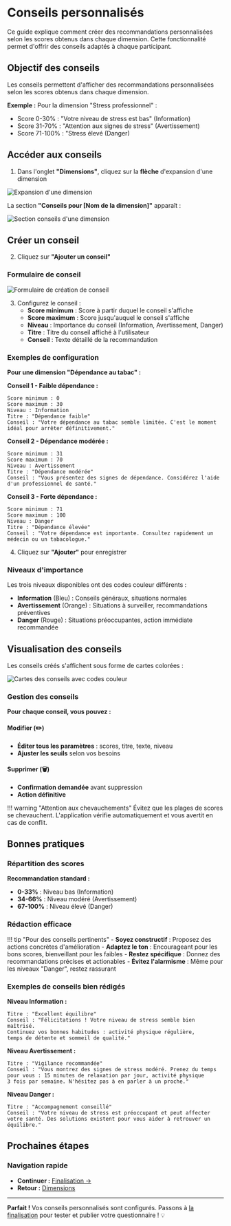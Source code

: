 # Conseils personnalisés

Ce guide explique comment créer des recommandations personnalisées selon les scores obtenus dans chaque dimension. Cette fonctionnalité permet d'offrir des conseils adaptés à chaque participant.

## Objectif des conseils

Les conseils permettent d'afficher des recommandations personnalisées selon les scores obtenus dans chaque dimension.

**Exemple :** Pour la dimension "Stress professionnel" :  
- Score 0-30% : "Votre niveau de stress est bas" (Information)  
- Score 31-70% : "Attention aux signes de stress" (Avertissement)  
- Score 71-100% : "Stress élevé (Danger)  

## Accéder aux conseils

1. Dans l'onglet **"Dimensions"**, cliquez sur la **flèche** d'expansion d'une dimension

<img src="screeshots/creation-questionnaires/21-expand-dimension.png" alt="Expansion d'une dimension" class="large">

La section **"Conseils pour [Nom de la dimension]"** apparaît :

<img src="screeshots/creation-questionnaires/22-advice-section.png" alt="Section conseils d'une dimension" class="large">

## Créer un conseil

2. Cliquez sur **"Ajouter un conseil"**

### Formulaire de conseil

<img src="screeshots/creation-questionnaires/23-advice-form.png" alt="Formulaire de création de conseil" class="large">

3. Configurez le conseil :
   - **Score minimum** : Score à partir duquel le conseil s'affiche
   - **Score maximum** : Score jusqu'auquel le conseil s'affiche
   - **Niveau** : Importance du conseil (Information, Avertissement, Danger)
   - **Titre** : Titre du conseil affiché à l'utilisateur
   - **Conseil** : Texte détaillé de la recommandation

### Exemples de configuration

**Pour une dimension "Dépendance au tabac" :**

**Conseil 1 - Faible dépendance :**
```
Score minimum : 0
Score maximum : 30
Niveau : Information
Titre : "Dépendance faible"
Conseil : "Votre dépendance au tabac semble limitée. C'est le moment idéal pour arrêter définitivement."
```

**Conseil 2 - Dépendance modérée :**
```
Score minimum : 31
Score maximum : 70
Niveau : Avertissement
Titre : "Dépendance modérée"
Conseil : "Vous présentez des signes de dépendance. Considérez l'aide d'un professionnel de santé."
```

**Conseil 3 - Forte dépendance :**
```
Score minimum : 71
Score maximum : 100
Niveau : Danger
Titre : "Dépendance élevée"
Conseil : "Votre dépendance est importante. Consultez rapidement un médecin ou un tabacologue."
```

4. Cliquez sur **"Ajouter"** pour enregistrer

### Niveaux d'importance

Les trois niveaux disponibles ont des codes couleur différents :

- **Information** (Bleu) : Conseils généraux, situations normales
- **Avertissement** (Orange) : Situations à surveiller, recommandations préventives
- **Danger** (Rouge) : Situations préoccupantes, action immédiate recommandée

## Visualisation des conseils

Les conseils créés s'affichent sous forme de cartes colorées :

<img src="screeshots/creation-questionnaires/24-advice-cards.png" alt="Cartes des conseils avec codes couleur" class="large">

### Gestion des conseils

**Pour chaque conseil, vous pouvez :**

#### Modifier (✏️)
- **Éditer tous les paramètres** : scores, titre, texte, niveau
- **Ajuster les seuils** selon vos besoins

#### Supprimer (🗑️)
- **Confirmation demandée** avant suppression
- **Action définitive**

!!! warning "Attention aux chevauchements"
    Évitez que les plages de scores se chevauchent. L'application vérifie automatiquement et vous avertit en cas de conflit.

## Bonnes pratiques

### Répartition des scores

**Recommandation standard :**  
- **0-33%** : Niveau bas (Information)  
- **34-66%** : Niveau modéré (Avertissement)  
- **67-100%** : Niveau élevé (Danger)  

### Rédaction efficace

!!! tip "Pour des conseils pertinents"
    - **Soyez constructif** : Proposez des actions concrètes d'amélioration
    - **Adaptez le ton** : Encourageant pour les bons scores, bienveillant pour les faibles
    - **Restez spécifique** : Donnez des recommandations précises et actionables
    - **Évitez l'alarmisme** : Même pour les niveaux "Danger", restez rassurant

### Exemples de conseils bien rédigés

**Niveau Information :**
```
Titre : "Excellent équilibre"
Conseil : "Félicitations ! Votre niveau de stress semble bien maîtrisé. 
Continuez vos bonnes habitudes : activité physique régulière, 
temps de détente et sommeil de qualité."
```

**Niveau Avertissement :**
```
Titre : "Vigilance recommandée"
Conseil : "Vous montrez des signes de stress modéré. Prenez du temps 
pour vous : 15 minutes de relaxation par jour, activité physique 
3 fois par semaine. N'hésitez pas à en parler à un proche."
```

**Niveau Danger :**
```
Titre : "Accompagnement conseillé"
Conseil : "Votre niveau de stress est préoccupant et peut affecter 
votre santé. Des solutions existent pour vous aider à retrouver un équilibre."
```

## Prochaines étapes

### Navigation rapide

- **Continuer :** [Finalisation →](05-finalisation.md)
- **Retour :** [Dimensions](03-dimensions.md)

---

**Parfait !** Vos conseils personnalisés sont configurés. Passons à [la finalisation](05-finalisation.md) pour tester et publier votre questionnaire ! 💡